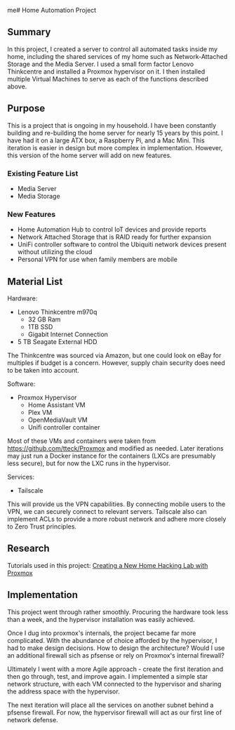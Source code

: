 me# Home Automation Project

## Summary
  In this project, I created a server to control all automated tasks inside my home, including the shared services of my home such as Network-Attached Storage and the Media Server. I used a small form factor Lenovo Thinkcentre and installed a Proxmox hypervisor on it. I then installed multiple Virtual Machines to serve as each of the functions described above. 

## Purpose

  This is a project that is ongoing in my household. I have been constantly building and re-building the home server for nearly 15 years by this point. I have had it on a large ATX box, a Raspberry Pi, and a Mac Mini. This iteration is easier in design but more complex in implementation. However, this version of the home server will add on new features.

   ### Existing Feature List
   - Media Server
   - Media Storage

   ### New Features
   - Home Automation Hub to control IoT devices and provide reports 
   - Network Attached Storage that is RAID ready for further expansion
   - UniFi controller software to control the Ubiquiti network devices present without utilizing the cloud
   - Personal VPN for use when family members are mobile


## Material List

Hardware: 
  - Lenovo Thinkcentre m970q
    - 32 GB Ram
    - 1TB SSD
    - Gigabit Internet Connection
  - 5 TB Seagate External HDD

The Thinkcentre was sourced via Amazon, but one could look on eBay for multiples if budget is a concern. However, supply chain security does need to be taken into account.

Software:
  - Proxmox Hypervisor
    - Home Assistant VM
    - Plex VM
    - OpenMediaVault VM
    - Unifi controller container

Most of these VMs and containers were taken from https://github.com/tteck/Proxmox and modified as needed. Later iterations may just run a Docker instance for the containers (LXCs are presumably less secure), but for now the LXC runs in the hypervisor.


Services:
  - Tailscale

This will provide us the VPN capabilities. By connecting mobile users to the VPN, we can securely connect to relevant servers. Tailscale also can implement ACLs to provide a more robust network and adhere more closely to Zero Trust principles. 
        
        
## Research

Tutorials used in this project:
[Creating a New Home Hacking Lab with Proxmox ](https://mattglass-it.com/proxmox_home_lab/)



## Implementation

This project went through rather smoothly. Procuring the hardware took less than a week, and the hypervisor installation was easily achieved. 

Once I dug into proxmox's internals, the project became far more complicated. With the abundance of choice afforded by the hypervisor, I had to make design decisions. How to design the architecture? Would I use an additional firewall sich as pfsense or rely on Proxmox's internal firewall?

Ultimately I went with a more Agile approach - create the first iteration and then go through, test, and improve again. I implemented a simple star network structure, with each VM connected to the hypervisor and sharing the address space with the hypervisor. 

The next iteration will place all the services on another subnet behind a pfsense firewall. For now, the hypervisor firewall will act as our first line of network defense. 
